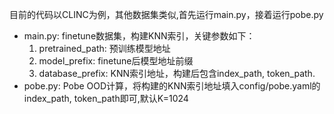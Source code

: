 目前的代码以CLINC为例，其他数据集类似,首先运行main.py，接着运行pobe.py
* main.py: finetune数据集，构建KNN索引，关键参数如下：
  1. pretrained_path: 预训练模型地址
  2. model_prefix: finetune后模型地址前缀
  3. database_prefix: KNN索引地址，构建后包含index_path, token_path.   
* pobe.py: Pobe OOD计算，将构建的KNN索引地址填入config/pobe.yaml的index_path, token_path即可,默认K=1024